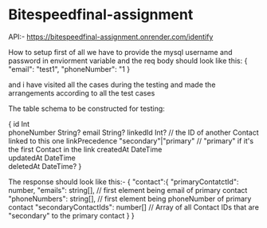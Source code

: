 # Bitespeedfinal-assignment

API:-  https://bitespeedfinal-assignment.onrender.com/identify

How to setup first of all we have to provide the mysql username and password in enviorment variable and the req body should look like this:
{
    "email": "test1",
    "phoneNumber": "1
}

and i have visited all the cases during the testing and made the arrangements according to all the test cases


The table schema to be constructed for testing:

{
	id                   Int                   
  phoneNumber          String?
  email                String?
  linkedId             Int? // the ID of another Contact linked to this one
  linkPrecedence       "secondary"|"primary" // "primary" if it's the first Contact in the link
  createdAt            DateTime              
  updatedAt            DateTime              
  deletedAt            DateTime?
}


The response should look like this:-
{
    "contact":{
        "primaryContatctId": number,
        "emails": string[], // first element being email of primary contact 
        "phoneNumbers": string[], // first element being phoneNumber of primary contact
        "secondaryContactIds": number[] // Array of all Contact IDs that are "secondary" to the primary contact
    }
}